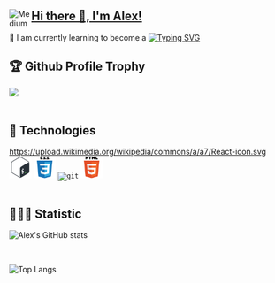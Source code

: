 

<a href="https://www.linkedin.com/in/alexejholad/" target="blank">
<img align="left" src="https://cdn.jsdelivr.net/npm/simple-icons@3.0.1/icons/linkedin.svg" alt="Medium" height="30" width="40" /><h2>Hi there 👋, I'm Alex!</h2></a>


🌱 I am currently learning to become a 
[![Typing SVG](https://readme-typing-svg.herokuapp.com?multiline=true&width=500&lines=Full-stack+web++developer.++++++++++)](https://git.io/typing-svg)  
<h2>🏆 Github Profile Trophy</h2>
<img width=800 src="https://github-profile-trophy.vercel.app/?username=AlexHolad&column=9&theme=gruvbox&no-frame=true"/>

<br>
<br>

## 🚀 Technologies

https://upload.wikimedia.org/wikipedia/commons/a/a7/React-icon.svg
<code><img src="https://raw.githubusercontent.com/devicons/devicon/master/icons/bash/bash-original.svg" alt="bash" width="40" height="40"/></code>
<code><img src="https://raw.githubusercontent.com/devicons/devicon/master/icons/css3/css3-original-wordmark.svg" alt="css3" width="40" height="40"/></code>
<code><img src="https://www.vectorlogo.zone/logos/git-scm/git-scm-icon.svg" alt="git" width="40" height="40"/></code>
<code><img src="https://raw.githubusercontent.com/devicons/devicon/master/icons/html5/html5-original-wordmark.svg" alt="html5" width="40" height="40"/></code>
<br>
<br>

## 👨🏼‍🔧 Statistic

![Alex's GitHub stats](https://github-readme-stats.vercel.app/api?username=AlexHolad&show_icons=true&theme=github_dark)

<br>

![Top Langs](https://github-readme-stats.vercel.app/api/top-langs/?username=AlexHolad&layout=compact&theme=github_dark)

<br>










